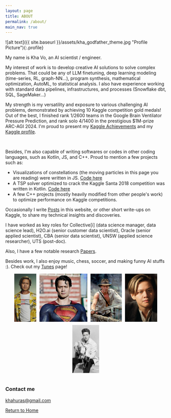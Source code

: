 ```yaml
---
layout: page
title: ABOUT
permalink: /about/
main_nav: true
---
```


<style>
.img-row {
  display: flex;
  flex-wrap: wrap;
  gap: 10px;
  justify-content: center;
  align-items: flex-start; /* aligns tops if images have different widths */
}

.img-row img {
  height: 150px;  /* desired uniform height */
  width: auto;    /* auto width preserves aspect ratio */
}
</style>

![alt text]({{ site.baseurl }}/assets/kha_godfather_theme.jpg "Profile Picture"){:.profile}

My name is Kha Vo, an AI scientist / engineer. <br>

<div id="animation-container">
<canvas id="visualizationCanvas-1" class="asteroids"></canvas>
  <!--   <canvas id="visualizationCanvas" class="fibonacci" width="1604" height="600" style="width: 802px; height: 300px; opacity: 1;"></canvas> -->
</div>

My interest of work is to develop creative AI solutions to solve complex problems. That could be any of LLM finetuning, deep learning modeling (time-series, RL, graph-NN...), program synthesis, mathematical optimization, AutoML, to statistical analysis. I also have experience working with standard data pipelines, infrastructures, and processes (Snowflake dbt, SQL, SageMaker...)

<div id="animation-container">
<canvas id="visualizationCanvas-2" class="power"></canvas>
  <!--   <canvas id="visualizationCanvas" class="fibonacci" width="1604" height="600" style="width: 802px; height: 300px; opacity: 1;"></canvas> -->
</div>


My strength is my versatility and exposure to various challenging AI problems, demonstrated by achieving 10 Kaggle competition gold medals! Out of the best, I finished rank 1/2600 teams in the Google Brain Ventilator Pressure Prediction, and rank solo 4/1400 in the prestigious $1M-prize ARC-AGI 2024. I'm proud to present my [Kaggle Achievements](https://khavo.ai/kaggle) and my [Kaggle profile](https://kaggle.com/khahuras). <br>

<div id="animation-container">
<canvas id="visualizationCanvas-3" class="wave"></canvas>
  <!--   <canvas id="visualizationCanvas" class="fibonacci" width="1604" height="600" style="width: 802px; height: 300px; opacity: 1;"></canvas> -->
</div>
<br>

Besides, I'm also capable of writing softwares or codes in other coding languages, such as Kotlin, JS, and C++. Proud to mention a few projects such as: <br>
+ Visualizations of constellations (the moving particles in this page you are reading) were written in JS. [Code here](https://github.com/voanhkha/voanhkha.github.io/tree/master/js) <br>
+ A TSP solver optimized to crack the Kaggle Santa 2018 competition was written in Kotlin. [Code here](https://github.com/voanhkha/Traveling-Santa-2018-Kaggle) <br>
+ A few C++ projects (mostly heavily modified from other people's work) to optimize performance on Kaggle competitions. <br>


Occasionally I write [Posts](https://khavo.ai/posts) in this website, or other short write-ups on Kaggle, to share my technical insights and discoveries. 

<div id="animation-container">
 <canvas id="visualizationCanvas-4" class="fibonacci" width="1604" height="600" style="width: 802px; height: 300px; opacity: 1;"></canvas> 
</div>

I have worked as key roles for Collective[i] (data science manager, data science lead), H2O.ai (senior customer data scientist), Oracle (senior applied scientist), CBA (senior data scientist), UNSW (applied science researcher), UTS (post-doc). <br>

Also, I have a few notable research [Papers](https://khavo.ai/papers). <br>

<div id="animation-container">
<canvas id="visualizationCanvas-5" class="gravitydispersion"></canvas>
  <!--   <canvas id="visualizationCanvas" class="fibonacci" width="1604" height="600" style="width: 802px; height: 300px; opacity: 1;"></canvas> -->
</div>

Besides work, I also enjoy music, chess, soccer, and making funny AI stuffs :). Check out my [Tunes](https://khavo.ai/tunes) page!  <br>

<div class="img-row">
  <img src="/images/kha_brad.jpg" alt="Image 1">
  <img src="/images/kha_superman.jpg" alt="Image 2">
  <img src="/images/kha_jones.jpg" alt="Image 3">
  <img src="/images/kha_jack.jpg" alt="Image 4">
  <img src="/images/kha_elvis.jpg" alt="Image 5">
</div>
<br>


<div id="animation-container">
<canvas id="visualizationCanvas-6" class="donut"></canvas>
  <!--   <canvas id="visualizationCanvas" class="fibonacci" width="1604" height="600" style="width: 802px; height: 300px; opacity: 1;"></canvas> -->
</div>

<script src="{{ '/js/neural_visuals.js' | relative_url }}"></script>

### Contact me <br>

[khahuras@gmail.com](mailto:khahuras@gmail.com) <br>

[Return to Home](https://khavo.ai)


